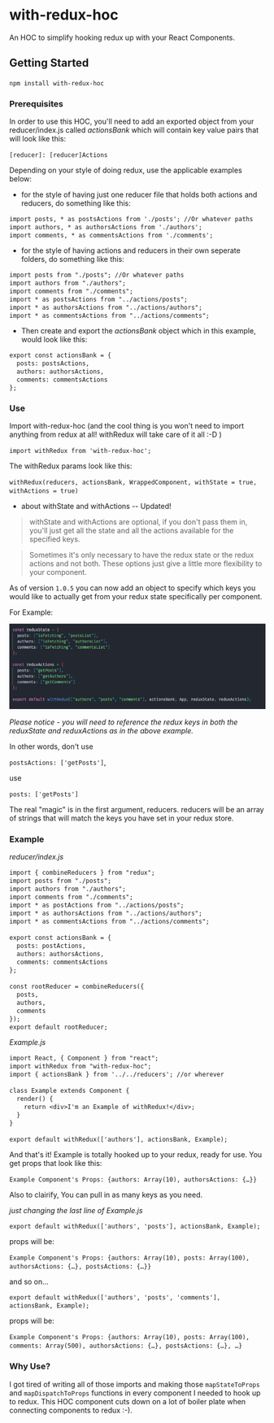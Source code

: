 # with-redux-hoc

An HOC to simplify hooking redux up with your React Components.

## Getting Started

`npm install with-redux-hoc`

### Prerequisites

In order to use this HOC, you'll need to add an exported object from your reducer/index.js called _actionsBank_ which will contain key value pairs that will look like this:

`[reducer]: [reducer]Actions`

Depending on your style of doing redux, use the applicable examples below:

- for the style of having just one reducer file that holds both actions and reducers, do something like this:

```
import posts, * as postsActions from './posts'; //Or whatever paths
import authors, * as authorsActions from './authors';
import comments, * as commentsActions from './comments';
```

- for the style of having actions and reducers in their own seperate folders, do something like this:

```
import posts from "./posts"; //Or whatever paths
import authors from "./authors";
import comments from "./comments";
import * as postsActions from "../actions/posts";
import * as authorsActions from "../actions/authors";
import * as commentsActions from "../actions/comments";
```

- Then create and export the _actionsBank_ object which in this example, would look like this:

```
export const actionsBank = {
  posts: postsActions,
  authors: authorsActions,
  comments: commentsActions
};
```

### Use

Import with-redux-hoc (and the cool thing is you won't need to import anything from redux at all! withRedux will take care of it all :-D )

`import withRedux from 'with-redux-hoc';`

The withRedux params look like this:

`withRedux(reducers, actionsBank, WrappedComponent, withState = true, withActions = true)`

- about withState and withActions -- Updated!

> withState and withActions are optional, if you don't pass them in, you'll just get all the state and all the actions available for the specified keys.

> Sometimes it's only necessary to have the redux state or the redux actions and not both. These options just give a little more flexibility to your component.

As of version `1.0.5` you can now add an object to specify which keys you would like to actually get from your redux state specifically per component.

For Example:

![](./ss.png)

_Please notice - you will need to reference the redux keys in both the reduxState and reduxActions as in the above example._

In other words, don't use

`postsActions: ['getPosts']`,

use

`posts: ['getPosts']`

The real "magic" is in the first argument, reducers. reducers will be an array of strings that will match the keys you have set in your redux store.

### Example

_reducer/index.js_

```
import { combineReducers } from "redux";
import posts from "./posts";
import authors from "./authors";
import comments from "./comments";
import * as postActions from "../actions/posts";
import * as authorsActions from "../actions/authors";
import * as commentsActions from "../actions/comments";

export const actionsBank = {
  posts: postActions,
  authors: authorsActions,
  comments: commentsActions
};

const rootReducer = combineReducers({
  posts,
  authors,
  comments
});
export default rootReducer;
```

_Example.js_

```
import React, { Component } from "react";
import withRedux from "with-redux-hoc";
import { actionsBank } from '../../reducers'; //or wherever

class Example extends Component {
  render() {
    return <div>I'm an Example of withRedux!</div>;
  }
}

export default withRedux(['authors'], actionsBank, Example);
```

And that's it! Example is totally hooked up to your redux, ready for use. You get props that look like this:

`Example Component's Props: {authors: Array(10), authorsActions: {…}}`

Also to clairify, You can pull in as many keys as you need.

_just changing the last line of Example.js_

```
export default withRedux(['authors', 'posts'], actionsBank, Example);
```

props will be:

`Example Component's Props: {authors: Array(10), posts: Array(100), authorsActions: {…}, postsActions: {…}}`

and so on...

```
export default withRedux(['authors', 'posts', 'comments'], actionsBank, Example);
```

props will be:

`Example Component's Props: {authors: Array(10), posts: Array(100), comments: Array(500), authorsActions: {…}, postsActions: {…}, …}`

### Why Use?

I got tired of writing all of those imports and making those `mapStateToProps` and `mapDispatchToProps` functions in every component I needed to hook up to redux. This HOC component cuts down on a lot of boiler plate when connecting components to redux :-).
